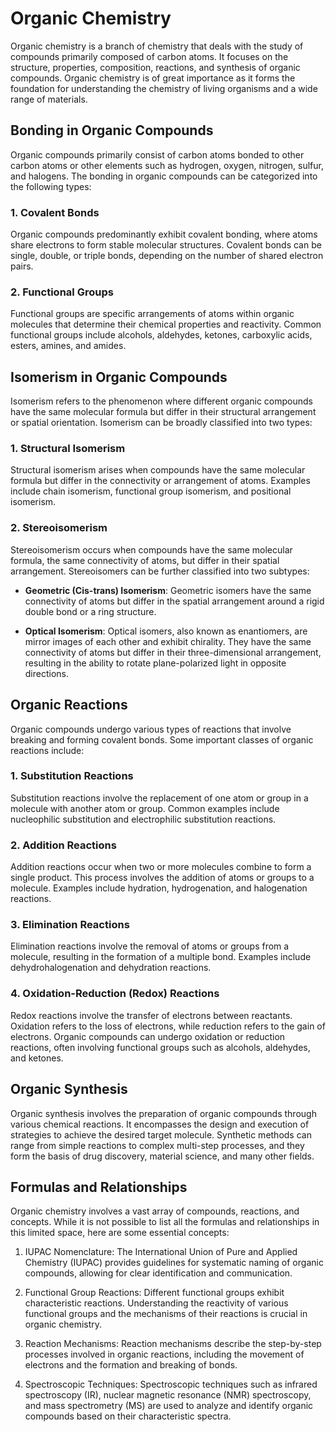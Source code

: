 # Organic Chemistry

Organic chemistry is a branch of chemistry that deals with the study of compounds primarily composed of carbon atoms. It focuses on the structure, properties, composition, reactions, and synthesis of organic compounds. Organic chemistry is of great importance as it forms the foundation for understanding the chemistry of living organisms and a wide range of materials.

## Bonding in Organic Compounds

Organic compounds primarily consist of carbon atoms bonded to other carbon atoms or other elements such as hydrogen, oxygen, nitrogen, sulfur, and halogens. The bonding in organic compounds can be categorized into the following types:

### 1. Covalent Bonds

Organic compounds predominantly exhibit covalent bonding, where atoms share electrons to form stable molecular structures. Covalent bonds can be single, double, or triple bonds, depending on the number of shared electron pairs.

### 2. Functional Groups

Functional groups are specific arrangements of atoms within organic molecules that determine their chemical properties and reactivity. Common functional groups include alcohols, aldehydes, ketones, carboxylic acids, esters, amines, and amides.

## Isomerism in Organic Compounds

Isomerism refers to the phenomenon where different organic compounds have the same molecular formula but differ in their structural arrangement or spatial orientation. Isomerism can be broadly classified into two types:

### 1. Structural Isomerism

Structural isomerism arises when compounds have the same molecular formula but differ in the connectivity or arrangement of atoms. Examples include chain isomerism, functional group isomerism, and positional isomerism.

### 2. Stereoisomerism

Stereoisomerism occurs when compounds have the same molecular formula, the same connectivity of atoms, but differ in their spatial arrangement. Stereoisomers can be further classified into two subtypes:

- **Geometric (Cis-trans) Isomerism**: Geometric isomers have the same connectivity of atoms but differ in the spatial arrangement around a rigid double bond or a ring structure.

- **Optical Isomerism**: Optical isomers, also known as enantiomers, are mirror images of each other and exhibit chirality. They have the same connectivity of atoms but differ in their three-dimensional arrangement, resulting in the ability to rotate plane-polarized light in opposite directions.

## Organic Reactions

Organic compounds undergo various types of reactions that involve breaking and forming covalent bonds. Some important classes of organic reactions include:

### 1. Substitution Reactions

Substitution reactions involve the replacement of one atom or group in a molecule with another atom or group. Common examples include nucleophilic substitution and electrophilic substitution reactions.

### 2. Addition Reactions

Addition reactions occur when two or more molecules combine to form a single product. This process involves the addition of atoms or groups to a molecule. Examples include hydration, hydrogenation, and halogenation reactions.

### 3. Elimination Reactions

Elimination reactions involve the removal of atoms or groups from a molecule, resulting in the formation of a multiple bond. Examples include dehydrohalogenation and dehydration reactions.

### 4. Oxidation-Reduction (Redox) Reactions

Redox reactions involve the transfer of electrons between reactants. Oxidation refers to the loss of electrons, while reduction refers to the gain of electrons. Organic compounds can undergo oxidation or reduction reactions, often involving functional groups such as alcohols, aldehydes, and ketones.

## Organic Synthesis

Organic synthesis involves the preparation of organic compounds through various chemical reactions. It encompasses the design and execution of strategies to achieve the desired target molecule. Synthetic methods can range from simple reactions to complex multi-step processes, and they form the basis of drug discovery, material science, and many other fields.

## Formulas and Relationships

Organic chemistry involves a vast array of compounds, reactions, and concepts. While it is not possible to list all the formulas and relationships in this limited space, here are some essential concepts:

1. IUPAC Nomenclature: The International Union of Pure and Applied Chemistry (IUPAC) provides guidelines for systematic naming of organic compounds, allowing for clear identification and communication.

2. Functional Group Reactions: Different functional groups exhibit characteristic reactions. Understanding the reactivity of various functional groups and the mechanisms of their reactions is crucial in organic chemistry.

3. Reaction Mechanisms: Reaction mechanisms describe the step-by-step processes involved in organic reactions, including the movement of electrons and the formation and breaking of bonds.

4. Spectroscopic Techniques: Spectroscopic techniques such as infrared spectroscopy (IR), nuclear magnetic resonance (NMR) spectroscopy, and mass spectrometry (MS) are used to analyze and identify organic compounds based on their characteristic spectra.

